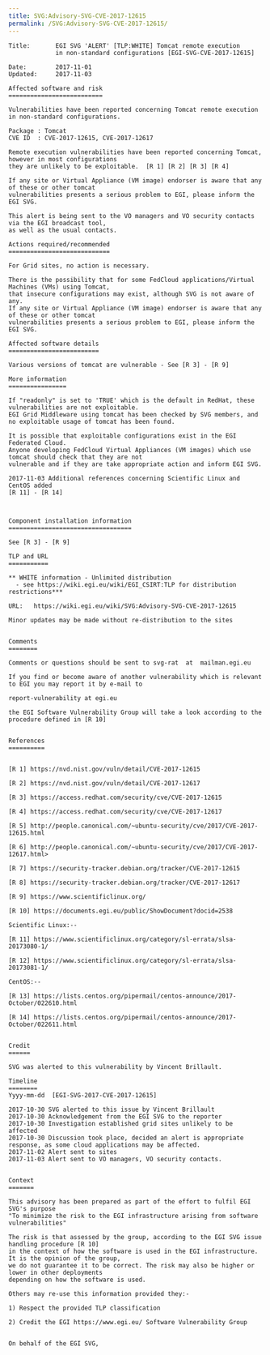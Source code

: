 ```yaml
---
title: SVG:Advisory-SVG-CVE-2017-12615
permalink: /SVG:Advisory-SVG-CVE-2017-12615/
---
```


    Title:       EGI SVG 'ALERT' [TLP:WHITE] Tomcat remote execution
                 in non-standard configurations [EGI-SVG-CVE-2017-12615]

    Date:        2017-11-01
    Updated:     2017-11-03

    Affected software and risk
    ==========================

    Vulnerabilities have been reported concerning Tomcat remote execution in non-standard configurations.

    Package : Tomcat
    CVE ID  : CVE-2017-12615, CVE-2017-12617

    Remote execution vulnerabilities have been reported concerning Tomcat, however in most configurations
    they are unlikely to be exploitable.  [R 1] [R 2] [R 3] [R 4]

    If any site or Virtual Appliance (VM image) endorser is aware that any of these or other tomcat
    vulnerabilities presents a serious problem to EGI, please inform the EGI SVG.

    This alert is being sent to the VO managers and VO security contacts via the EGI broadcast tool,
    as well as the usual contacts.

    Actions required/recommended
    ============================

    For Grid sites, no action is necessary.

    There is the possibility that for some FedCloud applications/Virtual Machines (VMs) using Tomcat,
    that insecure configurations may exist, although SVG is not aware of any.
    If any site or Virtual Appliance (VM image) endorser is aware that any of these or other tomcat
    vulnerabilities presents a serious problem to EGI, please inform the EGI SVG.

    Affected software details
    =========================

    Various versions of tomcat are vulnerable - See [R 3] - [R 9]

    More information
    ================

    If "readonly" is set to 'TRUE' which is the default in RedHat, these vulnerabilities are not exploitable.
    EGI Grid Middleware using tomcat has been checked by SVG members, and no exploitable usage of tomcat has been found.

    It is possible that exploitable configurations exist in the EGI Federated Cloud.
    Anyone developing FedCloud Virtual Appliances (VM images) which use tomcat should check that they are not
    vulnerable and if they are take appropriate action and inform EGI SVG.

    2017-11-03 Additional references concerning Scientific Linux and CentOS added
    [R 11] - [R 14]



    Component installation information
    ==================================

    See [R 3] - [R 9]

    TLP and URL
    ===========

    ** WHITE information - Unlimited distribution
      - see https://wiki.egi.eu/wiki/EGI_CSIRT:TLP for distribution restrictions***

    URL:   https://wiki.egi.eu/wiki/SVG:Advisory-SVG-CVE-2017-12615

    Minor updates may be made without re-distribution to the sites


    Comments
    ========

    Comments or questions should be sent to svg-rat  at  mailman.egi.eu

    If you find or become aware of another vulnerability which is relevant to EGI you may report it by e-mail to

    report-vulnerability at egi.eu

    the EGI Software Vulnerability Group will take a look according to the procedure defined in [R 10]


    References
    ==========


    [R 1] https://nvd.nist.gov/vuln/detail/CVE-2017-12615

    [R 2] https://nvd.nist.gov/vuln/detail/CVE-2017-12617

    [R 3] https://access.redhat.com/security/cve/CVE-2017-12615

    [R 4] https://access.redhat.com/security/cve/CVE-2017-12617

    [R 5] http://people.canonical.com/~ubuntu-security/cve/2017/CVE-2017-12615.html

    [R 6] http://people.canonical.com/~ubuntu-security/cve/2017/CVE-2017-12617.html>

    [R 7] https://security-tracker.debian.org/tracker/CVE-2017-12615

    [R 8] https://security-tracker.debian.org/tracker/CVE-2017-12617

    [R 9] https://www.scientificlinux.org/

    [R 10] https://documents.egi.eu/public/ShowDocument?docid=2538

    Scientific Linux:--

    [R 11] https://www.scientificlinux.org/category/sl-errata/slsa-20173080-1/

    [R 12] https://www.scientificlinux.org/category/sl-errata/slsa-20173081-1/

    CentOS:--

    [R 13] https://lists.centos.org/pipermail/centos-announce/2017-October/022610.html

    [R 14] https://lists.centos.org/pipermail/centos-announce/2017-October/022611.html


    Credit
    ======

    SVG was alerted to this vulnerability by Vincent Brillault.

    Timeline
    ========
    Yyyy-mm-dd  [EGI-SVG-2017-CVE-2017-12615]

    2017-10-30 SVG alerted to this issue by Vincent Brillault
    2017-10-30 Acknowledgement from the EGI SVG to the reporter
    2017-10-30 Investigation established grid sites unlikely to be affected
    2017-10-30 Discussion took place, decided an alert is appropriate response, as some cloud applications may be affected.
    2017-11-02 Alert sent to sites
    2017-11-03 Alert sent to VO managers, VO security contacts.


    Context
    =======

    This advisory has been prepared as part of the effort to fulfil EGI SVG's purpose
    "To minimize the risk to the EGI infrastructure arising from software vulnerabilities"

    The risk is that assessed by the group, according to the EGI SVG issue handling procedure [R 10]
    in the context of how the software is used in the EGI infrastructure. It is the opinion of the group,
    we do not guarantee it to be correct. The risk may also be higher or lower in other deployments
    depending on how the software is used.

    Others may re-use this information provided they:-

    1) Respect the provided TLP classification

    2) Credit the EGI https://www.egi.eu/ Software Vulnerability Group


    On behalf of the EGI SVG,